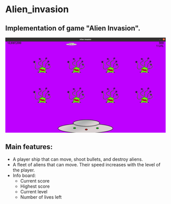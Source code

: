 # Alien_invasion
## Implementation of game "Alien Invasion".
![screen](https://github.com/Marina-28/alien_invasion/blob/master/images/Screen.png)
## Main features:
* A player ship that can move, shoot bullets, and destroy aliens.
* A fleet of aliens that can move. Their speed increases with the level of the player.
* Info board: 
    * Current score
    * Highest score
    * Current level
    * Number of lives left
